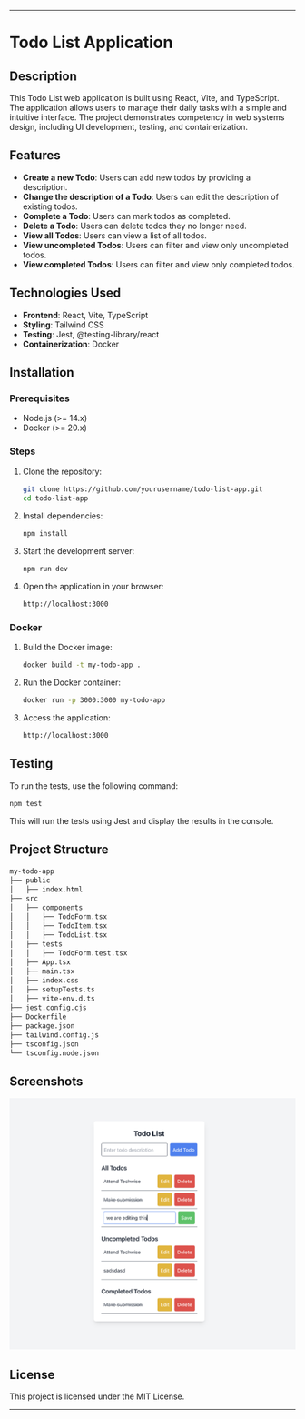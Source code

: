 
---

# Todo List Application

## Description
This Todo List web application is built using React, Vite, and TypeScript. The application allows users to manage their daily tasks with a simple and intuitive interface. The project demonstrates competency in web systems design, including UI development, testing, and containerization.

## Features
- **Create a new Todo**: Users can add new todos by providing a description.
- **Change the description of a Todo**: Users can edit the description of existing todos.
- **Complete a Todo**: Users can mark todos as completed.
- **Delete a Todo**: Users can delete todos they no longer need.
- **View all Todos**: Users can view a list of all todos.
- **View uncompleted Todos**: Users can filter and view only uncompleted todos.
- **View completed Todos**: Users can filter and view only completed todos.

## Technologies Used
- **Frontend**: React, Vite, TypeScript
- **Styling**: Tailwind CSS
- **Testing**: Jest, @testing-library/react
- **Containerization**: Docker

## Installation

### Prerequisites
- Node.js (>= 14.x)
- Docker (>= 20.x)

### Steps
1. Clone the repository:
   ```bash
   git clone https://github.com/yourusername/todo-list-app.git
   cd todo-list-app
   ```

2. Install dependencies:
   ```bash
   npm install
   ```

3. Start the development server:
   ```bash
   npm run dev
   ```

4. Open the application in your browser:
   ```bash
   http://localhost:3000
   ```

### Docker

1. Build the Docker image:
   ```bash
   docker build -t my-todo-app .
   ```

2. Run the Docker container:
   ```bash
   docker run -p 3000:3000 my-todo-app
   ```

3. Access the application:
   ```bash
   http://localhost:3000
   ```

## Testing

To run the tests, use the following command:
```bash
npm test
```

This will run the tests using Jest and display the results in the console.

## Project Structure

```
my-todo-app
├── public
│   ├── index.html
├── src
│   ├── components
│   │   ├── TodoForm.tsx
│   │   ├── TodoItem.tsx
│   │   ├── TodoList.tsx
│   ├── tests
│   │   ├── TodoForm.test.tsx
│   ├── App.tsx
│   ├── main.tsx
│   ├── index.css
│   ├── setupTests.ts
│   ├── vite-env.d.ts
├── jest.config.cjs
├── Dockerfile
├── package.json
├── tailwind.config.js
├── tsconfig.json
└── tsconfig.node.json
```

## Screenshots

![Todo List Screenshot](./todo-interface.png)


## License

This project is licensed under the MIT License.

---